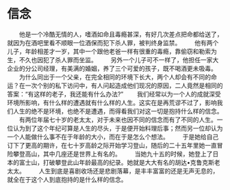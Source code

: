 # 信念
　　他是一个冷酷无情的人，嗜酒如命且毒瘾甚深，有好几次差点把命都给送了，就因为在酒吧里看不顺眼一位酒保而犯下杀人罪，被判终身监禁。 
　　他有两个儿子，年龄相差才一岁，其中一个跟他老爸一样有很重的毒瘾，靠偷窃和勒索为生，不久也因犯了杀人罪而坐监。 
　　另外一个儿子可不一样了，他担任一家大企业的分公司经理，有美满的婚姻，养了三个可爱的孩子，既不喝酒更未吸毒。 
　　为什么同出于一个父亲，在完全相同的环境下长大，两个人却会有不同的命运？在一次个别的私下访问中，有人问起造成他们现况的原因，二人竟然是相同的答案：“有这样的老子，我还能有什么办法?” 
　　我们经常以为一个人的成就深受环境所影响，有什么样的遭遇就有什么样的人生。这实在是再荒谬不过了，影响我们人生的绝不是环境，也绝不是遭遇，而得看我们对这一切是抱持什么样的信念。 
　　有两位年届七十岁的老太太，对于未来也因不同的信念而有了不同的人生。一位认为到了这个年纪可算是人生的尽头，于是便开始料理后事；然而另一位却认为一个人能做什么事不在于年龄的大小，而在于是怎么个想法。 
　　于是她给自己订下了更高的期许，在七十岁高龄之际开始学习登山，随后的二十五年里她一直冒险攀登高山，其中几座还是世界上有名的。 
　　当她九十五的时候，她登上了日本的富士山，打破攀登此山年龄最高的纪录。她就是大大有名的胡达&#8226;克鲁克斯老太太。 
　　人生到底是喜剧收场还是悲剧落幕，是丰丰富富的还是无声无息的，就全在于这个人到底抱持的是什么样的信念。
 